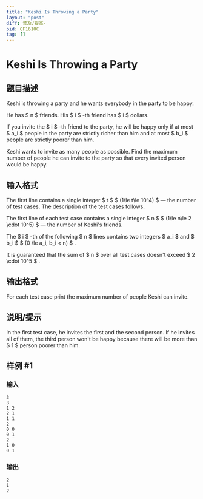 ```yaml
---
title: "Keshi Is Throwing a Party"
layout: "post"
diff: 普及/提高-
pid: CF1610C
tag: []
---
```


# Keshi Is Throwing a Party

## 题目描述

Keshi is throwing a party and he wants everybody in the party to be happy.

He has $ n $ friends. His $ i $ -th friend has $ i $ dollars.

If you invite the $ i $ -th friend to the party, he will be happy only if at most $ a_i $ people in the party are strictly richer than him and at most $ b_i $ people are strictly poorer than him.

Keshi wants to invite as many people as possible. Find the maximum number of people he can invite to the party so that every invited person would be happy.

## 输入格式

The first line contains a single integer $ t $ $ (1\le t\le 10^4) $ — the number of test cases. The description of the test cases follows.

The first line of each test case contains a single integer $ n $ $ (1\le n\le 2 \cdot 10^5) $ — the number of Keshi's friends.

The $ i $ -th of the following $ n $ lines contains two integers $ a_i $ and $ b_i $ $ (0 \le a_i, b_i < n) $ .

It is guaranteed that the sum of $ n $ over all test cases doesn't exceed $ 2 \cdot 10^5 $ .

## 输出格式

For each test case print the maximum number of people Keshi can invite.

## 说明/提示

In the first test case, he invites the first and the second person. If he invites all of them, the third person won't be happy because there will be more than $ 1 $ person poorer than him.

## 样例 #1

### 输入

```
3
3
1 2
2 1
1 1
2
0 0
0 1
2
1 0
0 1
```

### 输出

```
2
1
2
```

